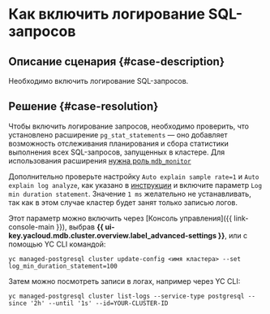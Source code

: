 # Как включить логирование SQL-запросов


## Описание сценария {#case-description}

Необходимо включить логирование SQL-запросов.

## Решение {#case-resolution}

Чтобы включить логирование запросов, необходимо проверить, что установлено расширение `pg_stat_statements` — оно добавляет возможность отслеживания планирования и сбора статистики выполнения всех SQL-запросов, запущенных в кластере. Для использования расширения [нужна роль `mdb_monitor`](../../../managed-postgresql/operations/extensions/cluster-extensions.md)

Дополнительно проверьте настройку `Auto explain sample rate=1` и `Auto explain log analyze`, как указано в [инструкции](../../../managed-postgresql/concepts/settings-list.md#dbms-cluster-settings) и включите параметр `Log min duration statement`. Значение `1 ms` желательно не устанавливать, так как в этом случае кластер будет занят только записью логов.

Этот параметр можно включить через [Консоль управления]({{ link-console-main }}), выбрав **{{ ui-key.yacloud.mdb.cluster.overview.label_advanced-settings }}**, или с помощью YC CLI командой: 

```
yc managed-postgresql cluster update-config <имя кластера> --set log_min_duration_statement=100
```

Затем можно посмотреть записи в логах, например через YC CLI: 

```
yc managed-postgresql cluster list-logs --service-type postgresql --since '2h' --until '1s' --id=YOUR-CLUSTER-ID
```